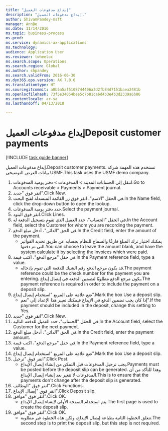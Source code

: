 ```yaml
--- 
title: "إيداع مدفوعات العميل"
description: "إيداع مدفوعات العميل."
author: ShivamPandey-msft
manager: AnnBe
ms.date: 11/14/2016
ms.topic: business-process
ms.prod: 
ms.service: dynamics-ax-applications
ms.technology: 
audience: Application User
ms.reviewer: twheeloc
ms.search.scope: Operations
ms.search.region: Global
ms.author: shpandey
ms.search.validFrom: 2016-06-30
ms.dyn365.ops.version: AX 7.0.0
ms.translationtype: HT
ms.sourcegitcommit: a8b5a5af5108744406a3d2fb84d7151baea2481b
ms.openlocfilehash: 73f5e34054bee5c7b81ca6d4b3e4b3d2339a6b86
ms.contentlocale: ar-sa
ms.lasthandoff: 04/13/2018

---
```

# <a name="deposit-customer-payments"></a><span data-ttu-id="aa6bf-103">إيداع مدفوعات العميل</span><span class="sxs-lookup"><span data-stu-id="aa6bf-103">Deposit customer payments</span></span>

[!INCLUDE [task guide banner](../../includes/task-guide-banner.md)]

<span data-ttu-id="aa6bf-104">إيداع مدفوعات العميل.</span><span class="sxs-lookup"><span data-stu-id="aa6bf-104">Deposit customer payments.</span></span> <span data-ttu-id="aa6bf-105">تستخدم هذه المهمة شركة بيانات العرض التوضيحي USMF.</span><span class="sxs-lookup"><span data-stu-id="aa6bf-105">This task uses the USMF demo company.</span></span>

1. <span data-ttu-id="aa6bf-106">انتقل إلى الحسابات المدينة > المدفوعات‬ > دفتر يومية المدفوعات‬‬.</span><span class="sxs-lookup"><span data-stu-id="aa6bf-106">Go to Accounts receivable > Payments > Payment journal.</span></span>
2. <span data-ttu-id="aa6bf-107">انقر فوق "جديد".</span><span class="sxs-lookup"><span data-stu-id="aa6bf-107">Click New.</span></span>
3. <span data-ttu-id="aa6bf-108">في الحقل "الاسم"، انقر فوق زر القائمة المنسدلة لفتح البحث.</span><span class="sxs-lookup"><span data-stu-id="aa6bf-108">In the Name field, click the drop-down button to open the lookup.</span></span>
4. <span data-ttu-id="aa6bf-109">حدد دفتر يومية المدفوعات‬.</span><span class="sxs-lookup"><span data-stu-id="aa6bf-109">Select the payment journal.</span></span> 
5. <span data-ttu-id="aa6bf-110">انقر فوق البنود.</span><span class="sxs-lookup"><span data-stu-id="aa6bf-110">Click Lines.</span></span>
6. <span data-ttu-id="aa6bf-111">في الحقل "الحساب"، حدد العميل الذي تقوم بتسجيل الدفعة له.</span><span class="sxs-lookup"><span data-stu-id="aa6bf-111">In the Account field, select the Customer for whom you are recording the payment.</span></span>
7. <span data-ttu-id="aa6bf-112">في الحق "الدائن"، أدخل مبلغ الدفع.</span><span class="sxs-lookup"><span data-stu-id="aa6bf-112">In the Credit field, enter the amount of the payment.</span></span>
    * <span data-ttu-id="aa6bf-113">يمكنك اختيار ترك المبلغ فارغًا والسماح للنظام بحسابه عن طريق تحديد الفواتير التي تم دفعها.</span><span class="sxs-lookup"><span data-stu-id="aa6bf-113">You can choose to leave the amount blank, and have the system calculate it by selecting the invoices which were paid.</span></span>  
8. <span data-ttu-id="aa6bf-114">في حقل "مرجع الدفع"، اكتب قيمة.</span><span class="sxs-lookup"><span data-stu-id="aa6bf-114">In the Payment reference field, type a value.</span></span>
    * <span data-ttu-id="aa6bf-115">قد يكون مرجع الدفع رقم الشيك للدفعة التي تقوم بإدخاله.</span><span class="sxs-lookup"><span data-stu-id="aa6bf-115">The payment reference could be the check number for the payment you are entering.</span></span> <span data-ttu-id="aa6bf-116">يكون مرجع الدفع مطلوبًا لتضمين الدفعة في إيصال إيداع.</span><span class="sxs-lookup"><span data-stu-id="aa6bf-116">The payment reference is required in order to include the payment on a deposit slip.</span></span>  
9. <span data-ttu-id="aa6bf-117">ضع علامة على المربع "استخدام إيصال إيداع‬".</span><span class="sxs-lookup"><span data-stu-id="aa6bf-117">Mark the box Use a deposit slip.</span></span>
    * <span data-ttu-id="aa6bf-118">إذا كان يجب تضمين الدفع في الإيداع فيمكنك تغيير هذا الإعداد إلى "نعم".</span><span class="sxs-lookup"><span data-stu-id="aa6bf-118">If the payment should be included in the deposit, change this setting to Yes.</span></span>  
10. <span data-ttu-id="aa6bf-119">انقر فوق "جديد".</span><span class="sxs-lookup"><span data-stu-id="aa6bf-119">Click New.</span></span>
11. <span data-ttu-id="aa6bf-120">في الحقل "الحساب"، حدد العميل للدفعة التالية.</span><span class="sxs-lookup"><span data-stu-id="aa6bf-120">In the Account field, select the Customer for the next payment.</span></span>
12. <span data-ttu-id="aa6bf-121">في الحق "الدائن"، أدخل مبلغ الدفع.</span><span class="sxs-lookup"><span data-stu-id="aa6bf-121">In the Credit field, enter the payment amount.</span></span>
13. <span data-ttu-id="aa6bf-122">في حقل "مرجع الدفع"، اكتب قيمة.</span><span class="sxs-lookup"><span data-stu-id="aa6bf-122">In the Payment reference field, type a value.</span></span>
14. <span data-ttu-id="aa6bf-123">ضع علامة على المربع "استخدام إيصال إيداع‬".</span><span class="sxs-lookup"><span data-stu-id="aa6bf-123">Mark the box Use a deposit slip.</span></span>
15. <span data-ttu-id="aa6bf-124">انقر فوق "ترحيل".</span><span class="sxs-lookup"><span data-stu-id="aa6bf-124">Click Post.</span></span>
    * <span data-ttu-id="aa6bf-125">يجب ترحيل المدفوعات قبل التمكن من إنشاء إيصال الإيداع.</span><span class="sxs-lookup"><span data-stu-id="aa6bf-125">Payments must be posted before the deposit slip can be generated.</span></span> <span data-ttu-id="aa6bf-126">وهذا للتأكد من أن المدفوعات لا تتغير بعد إنشاء إيصال الإيداع.</span><span class="sxs-lookup"><span data-stu-id="aa6bf-126">This is to ensure that the payments don't change after the deposit slip is generated.</span></span>  
16. <span data-ttu-id="aa6bf-127">انقر فوق "الوظائف".</span><span class="sxs-lookup"><span data-stu-id="aa6bf-127">Click Functions.</span></span>
17. <span data-ttu-id="aa6bf-128">انقر فوق "إيصال الإيداع".</span><span class="sxs-lookup"><span data-stu-id="aa6bf-128">Click Deposit slip.</span></span>
18. <span data-ttu-id="aa6bf-129">انقر فوق "موافق".</span><span class="sxs-lookup"><span data-stu-id="aa6bf-129">Click OK.</span></span>
    * <span data-ttu-id="aa6bf-130">يتم استخدام الصفحة الأولى لإنشاء إيصال الإيداع.</span><span class="sxs-lookup"><span data-stu-id="aa6bf-130">The first page is used to create the deposit slip.</span></span>  
19. <span data-ttu-id="aa6bf-131">انقر فوق "موافق".</span><span class="sxs-lookup"><span data-stu-id="aa6bf-131">Click OK.</span></span>
    * <span data-ttu-id="aa6bf-132">تتعلق الخطوة الثانية بطباعة إيصال الإيداع، ولكن هذه الخطوة غير مطلوبة.</span><span class="sxs-lookup"><span data-stu-id="aa6bf-132">The second step is to print the deposit slip, but this step is not required.</span></span>  



